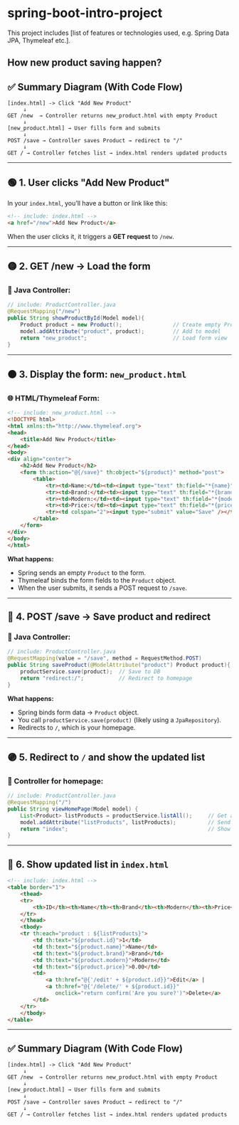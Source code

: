# spring-boot-intro-project
 This project includes [list of features or technologies used, e.g. Spring Data JPA, Thymeleaf etc.].

## How new product saving happen?
## ✅ Summary Diagram (With Code Flow)

```plaintext
[index.html] -> Click "Add New Product"
     ↓
GET /new  → Controller returns new_product.html with empty Product
     ↓
[new_product.html] → User fills form and submits
     ↓
POST /save → Controller saves Product → redirect to "/"
     ↓
GET / → Controller fetches list → index.html renders updated products
```


---

## 🟢 1. User clicks "Add New Product"

In your `index.html`, you’ll have a button or link like this:

```html
<!-- include: index.html -->
<a href="/new">Add New Product</a>
```

When the user clicks it, it triggers a **GET request** to `/new`.

---

## 🟡 2. GET /new → Load the form

### 🔧 Java Controller:

```java
// include: ProductController.java
@RequestMapping("/new")
public String showProductById(Model model){
    Product product = new Product();                // Create empty Product
    model.addAttribute("product", product);         // Add to model
    return "new_product";                           // Load form view
}
```

---

## 🟠 3. Display the form: `new_product.html`

### 🌐 HTML/Thymeleaf Form:

```html
<!-- include: new_product.html -->
<!DOCTYPE html>
<html xmlns:th="http://www.thymeleaf.org">
<head>
    <title>Add New Product</title>
</head>
<body>
<div align="center">
    <h2>Add New Product</h2>
    <form th:action="@{/save}" th:object="${product}" method="post">
        <table>
            <tr><td>Name:</td><td><input type="text" th:field="*{name}" /></td></tr>
            <tr><td>Brand:</td><td><input type="text" th:field="*{brand}" /></td></tr>
            <tr><td>Modern:</td><td><input type="text" th:field="*{modern}" /></td></tr>
            <tr><td>Price:</td><td><input type="text" th:field="*{price}" /></td></tr>
            <tr><td colspan="2"><input type="submit" value="Save" /></td></tr>
        </table>
    </form>
</div>
</body>
</html>
```

**What happens:**
- Spring sends an empty `Product` to the form.
- Thymeleaf binds the form fields to the `Product` object.
- When the user submits, it sends a POST request to `/save`.

---

## 🔴 4. POST /save → Save product and redirect

### 🔧 Java Controller:

```java
// include: ProductController.java
@RequestMapping(value = "/save", method = RequestMethod.POST)
public String saveProduct(@ModelAttribute("product") Product product){
    productService.save(product);  // Save to DB
    return "redirect:/";           // Redirect to homepage
}
```

**What happens:**
- Spring binds form data → `Product` object.
- You call `productService.save(product)` (likely using a `JpaRepository`).
- Redirects to `/`, which is your homepage.

---

## 🟣 5. Redirect to `/` and show the updated list

### 🔧 Controller for homepage:

```java
// include: ProductController.java
@RequestMapping("/")
public String viewHomePage(Model model) {
    List<Product> listProducts = productService.listAll();     // Get all products
    model.addAttribute("listProducts", listProducts);          // Send to view
    return "index";                                            // Show index.html
}
```

---

## 🔵 6. Show updated list in `index.html`

```html
<!-- include: index.html -->
<table border="1">
    <thead>
    <tr>
        <th>ID</th><th>Name</th><th>Brand</th><th>Modern</th><th>Price</th><th>Action</th>
    </tr>
    </thead>
    <tbody>
    <tr th:each="product : ${listProducts}">
        <td th:text="${product.id}">1</td>
        <td th:text="${product.name}">Name</td>
        <td th:text="${product.brand}">Brand</td>
        <td th:text="${product.modern}">Modern</td>
        <td th:text="${product.price}">0.00</td>
        <td>
            <a th:href="@{'/edit' + ${product.id}}">Edit</a> |
            <a th:href="@{'/delete/' + ${product.id}}"
               onclick="return confirm('Are you sure?')">Delete</a>
        </td>
    </tr>
    </tbody>
</table>
```

---

## ✅ Summary Diagram (With Code Flow)

```plaintext
[index.html] -> Click "Add New Product"
     ↓
GET /new  → Controller returns new_product.html with empty Product
     ↓
[new_product.html] → User fills form and submits
     ↓
POST /save → Controller saves Product → redirect to "/"
     ↓
GET / → Controller fetches list → index.html renders updated products
```
